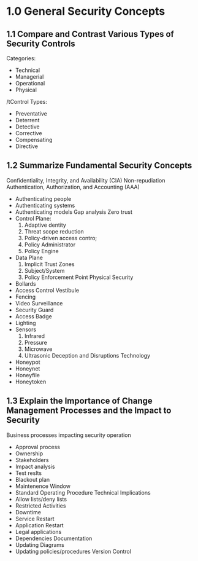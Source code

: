 # 1.0 General Security Concepts

## 1.1 Compare and Contrast Various Types of Security Controls

Categories:
* Technical
* Managerial
* Operational
* Physical

/tControl Types:
* Preventative
* Deterrent
* Detective
* Corrective
* Compensating
* Directive

## 1.2 Summarize Fundamental Security Concepts

Confidentiality, Integrity, and Availability (CIA)
Non-repudiation
Authentication, Authorization, and Accounting (AAA) 
* Authenticating people
* Authenticating systems
* Authenticating models
Gap analysis
Zero trust
* Control Plane:
  1. Adaptive dentity
  2. Threat scope reduction
  3. Policy-driven access contro;
  4. Policy Administrator
  5. Policy Engine
* Data Plane
  1. Implicit Trust Zones
  2. Subject/System
  3. Policy Enforcement Point
Physical Security
* Bollards
* Access Control Vestibule
* Fencing
* Video Surveillance
* Security Guard
* Access Badge
* Lighting
* Sensors
  1. Infrared
  2. Pressure
  3. Microwave
  4. Ultrasonic
Deception and Disruptions Technology
* Honeypot
* Honeynet
* Honeyfile
* Honeytoken

## 1.3 Explain the Importance of Change Management Processes and the Impact to Security

Business processes impacting security operation
* Approval process
* Ownership
* Stakeholders
* Impact analysis
* Test reslts
* Blackout plan
* Maintenence Window
* Standard Operating Procedure
Technical Implications
* Allow lists/deny lists
* Restricted Activities
* Downtime
* Service Restart
* Application Restart
* Legal applications
* Dependencies
Documentation
* Updating Diagrams
* Updating policies/procedures
Version Control

## 
    

